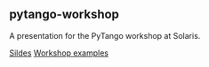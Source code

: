 ## pytango-workshop

A presentation for the PyTango workshop at Solaris.

[Sildes](http://antoinedupre.github.io/pytango-workshop)
[Workshop examples](https://github.com/LJBD/tango-asyncio-tests)
